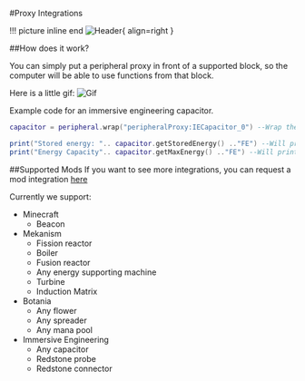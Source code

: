 #Proxy Integrations

!!! picture inline end
    ![Header](https://srendi.de/wp-content/uploads/2021/05/Peripheral-Proxy.png){ align=right }

##How does it work?

You can simply put a peripheral proxy in front of a supported block, so the computer will be able to use functions from that block.

Here is a little gif:
![Gif](https://srendi.de/wp-content/uploads/2021/05/ezgif.com-gif-maker-1.gif)

Example code for an immersive engineering capacitor.
```lua
capacitor = peripheral.wrap("peripheralProxy:IECapacitor_0") --Wrap the capacitor

print("Stored energy: ".. capacitor.getStoredEnergy() .."FE") --Will print the stored energy
print("Energy Capacity".. capacitor.getMaxEnergy() .."FE") --Will print the energy capacity
```

##Supported Mods
If you want to see more integrations, you can request a mod integration [here](https://github.com/Seniorendi/AdvancedPeripherals/issues)

Currently we support:

* Minecraft
    - Beacon
* Mekanism
    - Fission reactor
    - Boiler
    - Fusion reactor
    - Any energy supporting machine
    - Turbine
    - Induction Matrix
* Botania
    - Any flower
    - Any spreader
    - Any mana pool
* Immersive Engineering
    - Any capacitor
    - Redstone probe
    - Redstone connector
